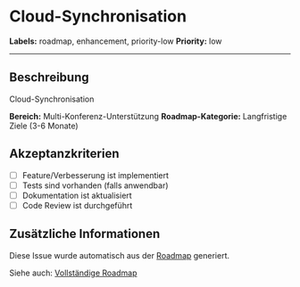 # Cloud-Synchronisation

**Labels:** roadmap, enhancement, priority-low
**Priority:** low

---

## Beschreibung

Cloud-Synchronisation

**Bereich:** Multi-Konferenz-Unterstützung
**Roadmap-Kategorie:** Langfristige Ziele (3-6 Monate)

## Akzeptanzkriterien

- [ ] Feature/Verbesserung ist implementiert
- [ ] Tests sind vorhanden (falls anwendbar)
- [ ] Dokumentation ist aktualisiert
- [ ] Code Review ist durchgeführt

## Zusätzliche Informationen

Diese Issue wurde automatisch aus der [Roadmap](../ROADMAP.md) generiert.

Siehe auch: [Vollständige Roadmap](../ROADMAP.md)
